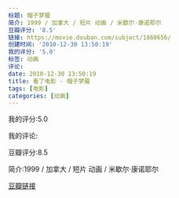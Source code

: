 ```yaml
---
标题: 帽子梦魇
简介: 1999 / 加拿大 / 短片 动画 / 米歇尔·康诺耶尔
豆瓣评分: '8.5'
链接: https://movie.douban.com/subject/1860656/
创建时间: '2010-12-30 13:50:19'
我的评分: '5.0'
标签: 动画
评论:
date: 2010-12-30 13:50:19
title: 看了电影 - 帽子梦魇
tags: [电影]
categories: [动画]
---
```


我的评分:5.0

我的评论:

豆瓣评分:8.5

简介:1999 / 加拿大 / 短片 动画 / 米歇尔·康诺耶尔

[豆瓣链接](https://movie.douban.com/subject/1860656/)

